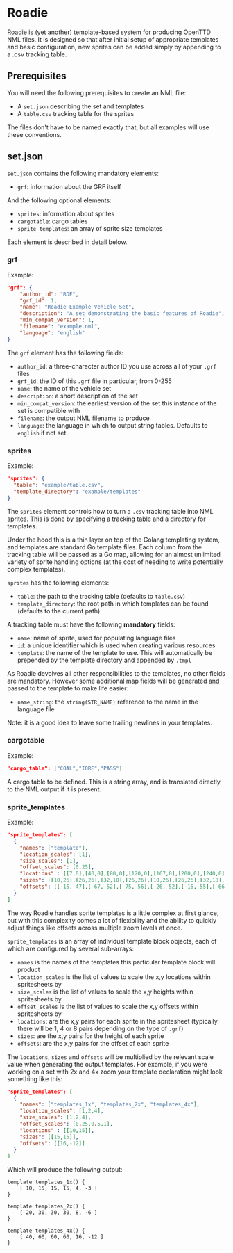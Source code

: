 # Roadie

Roadie is (yet another) template-based system for producing OpenTTD NML files.
It is designed so that after initial setup of appropriate templates and
basic configuration, new sprites can be added simply by appending to a .csv
tracking table.

## Prerequisites

You will need the following prerequisites to create an NML file:

* A `set.json` describing the set and templates
* A `table.csv` tracking table for the sprites

The files don't have to be named exactly that, but all examples will
use these conventions.

## set.json

`set.json` contains the following mandatory elements:

* `grf`: information about the GRF itself

And the following optional elements:

* `sprites`: information about sprites
* `cargotable`: cargo tables
* `sprite_templates`: an array of sprite size templates 

Each element is described in detail below.

### grf

Example:

```json
"grf": {
    "author_id": "RDE",
    "grf_id": 1,
    "name": "Roadie Example Vehicle Set",
    "description": "A set demonstrating the basic features of Roadie",
    "min_compat_version": 1,
    "filename": "example.nml",
    "language": "english"
}
```

The `grf` element has the following fields:

* `author_id`: a three-character author ID you use across all of your `.grf` files
* `grf_id`: the ID of this `.grf` file in particular, from 0-255
* `name`: the name of the vehicle set
* `description`: a short description of the set
* `min_compat_version`: the earliest version of the set this instance of the set is compatible with
* `filename`: the output NML filename to produce
* `language`: the language in which to output string tables. Defaults to `english` if not set.

### sprites

Example:

```json
"sprites": {
  "table": "example/table.csv",
  "template_directory": "example/templates"
}
```

The `sprites` element controls how to turn a `.csv` tracking table into NML
sprites. This is done by specifying a tracking table and a directory for
templates.

Under the hood this is a thin layer on top of the Golang templating system,
and templates are standard Go template files. Each column from the tracking
table will be passed as a Go map, allowing for an almost unlimited variety
of sprite handling options (at the cost of needing to write potentially
complex templates).

`sprites` has the following elements:

* `table`: the path to the tracking table (defaults to `table.csv`)
* `template_directory`: the root path in which templates can be found (defaults to the current path)

A tracking table must have the following **mandatory** fields:

* `name`: name of sprite, used for populating language files
* `id`: a unique identifier which is used when creating various resources
* `template`: the name of the template to use. This will automatically be prepended by the template directory and appended by `.tmpl`

As Roadie devolves all other responsibilities to the templates, no other
fields are mandatory. However some additional map fields will be generated
and passed to the template to make life easier:

* `name_string`: the `string(STR_NAME)` reference to the name in the language file

Note: it is a good idea to leave some trailing newlines in your templates.

### cargotable

Example:

```json
"cargo_table": ["COAL","IORE","PASS"]
```

A cargo table to be defined. This is a string array, and is translated
directly to the NML output if it is present.

### sprite_templates

Example:

```json
"sprite_templates": [
  {
    "names": ["template"],
    "location_scales": [1],
    "size_scales": [1],
    "offset_scales": [0.25],
    "locations" : [[7,0],[40,0],[80,0],[120,0],[167,0],[200,0],[240,0],[280,0]],
    "sizes": [[10,26],[26,26],[32,18],[26,26],[10,26],[26,26],[32,18],[26,26]],
    "offsets": [[-16,-47],[-67,-52],[-75,-56],[-26,-52],[-16,-55],[-66,-52],[-55,-55],[-28,-52]]
  }
]
```

The way Roadie handles sprite templates is a little complex at first glance, 
but with this complexity comes a lot of flexibility and the ability to
quickly adjust things like offsets across multiple zoom levels at once.

`sprite_templates` is an array of individual template block objects, each of
which are configured by several sub-arrays:

* `names` is the names of the templates this particular template block will product
* `location_scales` is the list of values to scale the x,y locations within spritesheets by
* `size_scales` is the list of values to scale the x,y heights within spritesheets by
* `offset_scales` is the list of values to scale the x,y offsets within spritesheets by
* `locations`: are the x,y pairs for each sprite in the spritesheet (typically there will be 1, 4 or 8 pairs depending on the type of `.grf`)
* `sizes`: are the x,y pairs for the height of each sprite
* `offsets`: are the x,y pairs for the offset of each sprite

The `locations`, `sizes` and `offsets` will be multiplied by the relevant
scale value when generating the output templates. For example, if you were
working on a set with 2x and 4x zoom your template declaration might look
something like this:

```json
"sprite_templates": [
  {
    "names": ["templates_1x", "templates_2x", "templates_4x"],
    "location_scales": [1,2,4],
    "size_scales": [1,2,4],
    "offset_scales": [0.25,0.5,1],
    "locations" : [[10,15]],
    "sizes": [[15,15]],
    "offsets": [[16,-12]]
  }
]
```

Which will produce the following output:

```
template templates_1x() {
    [ 10, 15, 15, 15, 4, -3 ]
}

template templates_2x() {
    [ 20, 30, 30, 30, 8, -6 ]
}

template templates_4x() {
    [ 40, 60, 60, 60, 16, -12 ]
}
```